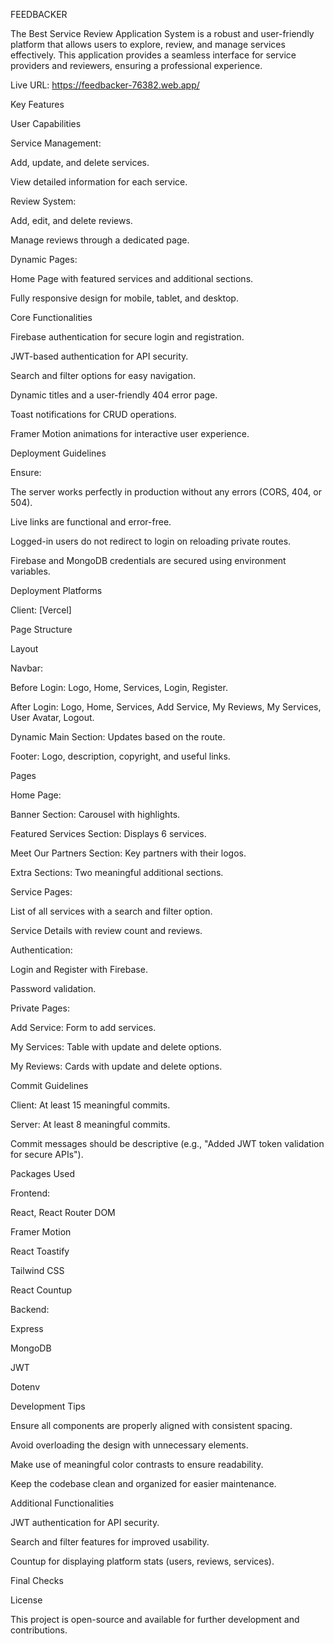 
FEEDBACKER

The Best Service Review Application System is a robust and user-friendly platform that allows users to explore, review, and manage services effectively. This application provides a seamless interface for service providers and reviewers, ensuring a professional experience.

Live URL: https://feedbacker-76382.web.app/


Key Features

User Capabilities

Service Management:

Add, update, and delete services.

View detailed information for each service.

Review System:

Add, edit, and delete reviews.

Manage reviews through a dedicated page.

Dynamic Pages:

Home Page with featured services and additional sections.

Fully responsive design for mobile, tablet, and desktop.

Core Functionalities

Firebase authentication for secure login and registration.

JWT-based authentication for API security.

Search and filter options for easy navigation.

Dynamic titles and a user-friendly 404 error page.

Toast notifications for CRUD operations.

Framer Motion animations for interactive user experience.

Deployment Guidelines

Ensure:

The server works perfectly in production without any errors (CORS, 404, or 504).

Live links are functional and error-free.

Logged-in users do not redirect to login on reloading private routes.

Firebase and MongoDB credentials are secured using environment variables.

Deployment Platforms

Client: [Vercel]


Page Structure

Layout

Navbar:

Before Login: Logo, Home, Services, Login, Register.

After Login: Logo, Home, Services, Add Service, My Reviews, My Services, User Avatar, Logout.

Dynamic Main Section: Updates based on the route.

Footer: Logo, description, copyright, and useful links.

Pages

Home Page:

Banner Section: Carousel with highlights.

Featured Services Section: Displays 6 services.

Meet Our Partners Section: Key partners with their logos.

Extra Sections: Two meaningful additional sections.

Service Pages:

List of all services with a search and filter option.

Service Details with review count and reviews.

Authentication:

Login and Register with Firebase.

Password validation.

Private Pages:

Add Service: Form to add services.

My Services: Table with update and delete options.

My Reviews: Cards with update and delete options.

Commit Guidelines

Client: At least 15 meaningful commits.

Server: At least 8 meaningful commits.

Commit messages should be descriptive (e.g., "Added JWT token validation for secure APIs").

Packages Used

Frontend:

React, React Router DOM

Framer Motion

React Toastify

Tailwind CSS

React Countup

Backend:

Express

MongoDB

JWT

Dotenv

Development Tips

Ensure all components are properly aligned with consistent spacing.

Avoid overloading the design with unnecessary elements.

Make use of meaningful color contrasts to ensure readability.

Keep the codebase clean and organized for easier maintenance.

Additional Functionalities

JWT authentication for API security.

Search and filter features for improved usability.

Countup for displaying platform stats (users, reviews, services).

Final Checks



License

This project is open-source and available for further development and contributions.